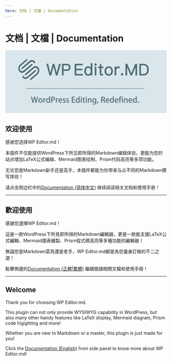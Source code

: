```yaml
---
hero: 文档 | 文檔 | Documentation
---
```


# 文档 | 文檔 | Documentation

![WP Editor.md Logo](../img/logo.png)

## 欢迎使用

感谢您选择WP Editor.md！

本插件不仅能提供WordPress下所见即所得的Markdown编辑体验，更能为您的站点增加LaTeX公式编辑、Mermaid图表绘制、Prism代码高亮等多项功能。

无论您是Markdown新手还是高手，本插件都能为你带来与众不同的Markdown撰写体验！

请点击侧边栏中的[Documentation (简体中文)](/Documentation%20%28简体中文%29/) 继续阅读相关文档和使用手册！

---

## 歡迎使用

感謝您選擇WP Editor.md！

這是一款WordPress下所見即所得的Markdown編輯器，更是一款能支援LaTeX公式編輯、Mermaid圖表繪製、Prism程式碼高亮等多種功能的編輯器！

無論您是Markdown菜鳥還是老手，WP Editor.md都是為您量身訂做的不二之選！

點擊側邊的[Documentation (正體|繁體)](/Documentation%20%28正體%7C繁體%29/) 繼續閱讀相關文檔和使用手冊！

---

## Welcome

Thank you for choosing WP Editor.md. 

This plugin can not only provide WYSIWYG capability in WordPress, but also many other handy features like LaTeX display, Mermaid diagram, Prism code higighting and more! 

Whether you are new to Markdown or a master, this plugin is just made for you! 

Click the [Documentation (English)](/Documentation%20%28English%29) from side panel to know more about WP Editor.md!
